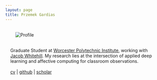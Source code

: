 ```yaml
---
layout: page
title: Przemek Gardias
---
```


<div class="fp" markdown=0>
	<div class="circletag" style="margin: 2rem; flex: 0 0 11rem;">
		<img src="{{site.url}}/assets/profile.jpg" alt="Profile" height: 11rem; width: 11rem; border-radius: 50%;>
	</div>
	<p style="margin: 1rem; flex: 1 1 40%">
		Graduate Student at <a href="https://web.cs.wpi.edu/">Worcester Polytechnic Institute</a>, working with <a href="https://users.wpi.edu/~jrwhitehill/">Jacob Whitehill</a>. My research lies at the intersection of applied deep learning and affective computing for classroom observations.
		<br>
		<br>
		<a href="{{ site.baseurl }}/pdf/cv.pdf">cv</a> | <a href="https://github.com/pgardias">github</a> | <a href="https://scholar.google.com/citations?user=LpoiVbkAAAAJ">scholar</a>
	</p>
</div>
